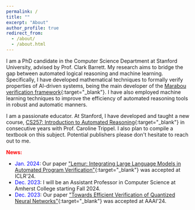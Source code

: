 ```yaml
---
permalink: /
title: ""
excerpt: "About"
author_profile: true
redirect_from: 
  - /about/
  - /about.html
---
```


I am a PhD candidate in the Computer Science Department at Stanford University, advised by Prof. Clark Barrett. My research aims to bridge the gap between automated logical reasoning and machine learning. Specifically, I have developed mathematical techniques to formally verify properties of AI-driven systems, being the main developer of the [Marabou verification framework](https://github.com/NeuralNetworkVerification/Marabou){:target="_blank"}. I have also employed machine learning techniques to improve the efficiency of automated reasoning tools in robust and automatic manners. 

I am a passionate educator. At Stanford, I have developed and taught a new course, [CS257: Introduction to Automated Reasoning](http://web.stanford.edu/class/cs257/){:target="_blank"} in consecutive years with Prof. Caroline Trippel. I also plan to compile a textbook on this subject. Potential publishers please don't hesitate to reach out to me.

<span style="color:red">**News:**</span>
- <span style="color:blue">Jan. 2024</span>: Our paper ["Lemur: Integrating Large Language Models in Automated Program Verification"](https://arxiv.org/abs/2310.04870){:target="_blank"} was accepted at ICLR'24.
- <span style="color:blue">Dec. 2023</span>: I will be an Assistant Professor in Computer Science at Amherst College starting Fall 2024.
- <span style="color:blue">Dec. 2023</span>: Our paper ["Towards Efficient Verification of Quantized Neural Networks"](https://arxiv.org/abs/2312.12679){:target="_blank"} was accepted at AAAI'24.
